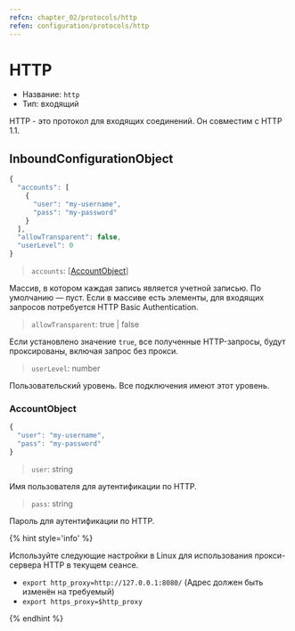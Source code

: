 ```yaml
---
refcn: chapter_02/protocols/http
refen: configuration/protocols/http
---
```


# HTTP

* Название: `http`
* Тип: входящий

HTTP - это протокол для входящих соединений. Он совместим с HTTP 1.1.

## InboundConfigurationObject

```javascript
{
  "accounts": [
    {
      "user": "my-username",
      "pass": "my-password"
    }
  ],
  "allowTransparent": false,
  "userLevel": 0
}
```

> `accounts`: \[[AccountObject](#accountobject)\]

Массив, в котором каждая запись является учетной записью. По умолчанию — пуст. Если в массиве есть элементы, для входящих запросов потребуется HTTP Basic Authentication.

> `allowTransparent`: true | false

Если установлено значение `true`, все полученные HTTP-запросы, будут проксированы, включая запрос без прокси.

> `userLevel`: number

Пользовательский уровень. Все подключения имеют этот уровень.

### AccountObject

```javascript
{
  "user": "my-username",
  "pass": "my-password"
}
```

> `user`: string

Имя пользователя для аутентификации по HTTP.

> `pass`: string

Пароль для аутентификации по HTTP.

{% hint style='info' %}

Используйте следующие настройки в Linux для использования прокси-сервера HTTP в текущем сеансе.

* `export http_proxy=http://127.0.0.1:8080/` (Адрес должен быть изменён на требуемый)
* `export https_proxy=$http_proxy`

{% endhint %}